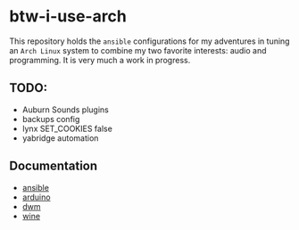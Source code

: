# btw-i-use-arch

This repository holds the `ansible` configurations for my adventures in tuning an `Arch Linux` system to combine my two favorite interests: audio and programming. It is very much a work in progress.

## TODO:
- Auburn Sounds plugins
- backups config
- lynx SET_COOKIES false
- yabridge automation

## Documentation
- [ansible](docs/ansible.md)
- [arduino](docs/arduino.md)
- [dwm](docs/dwm.md)
- [wine](docs/wine.md)
